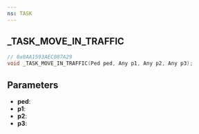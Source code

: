 ```yaml
---
ns: TASK
---
```

## _TASK_MOVE_IN_TRAFFIC

```c
// 0x8AA1593AEC087A29
void _TASK_MOVE_IN_TRAFFIC(Ped ped, Any p1, Any p2, Any p3);
```

## Parameters
* **ped**:
* **p1**:
* **p2**:
* **p3**:

